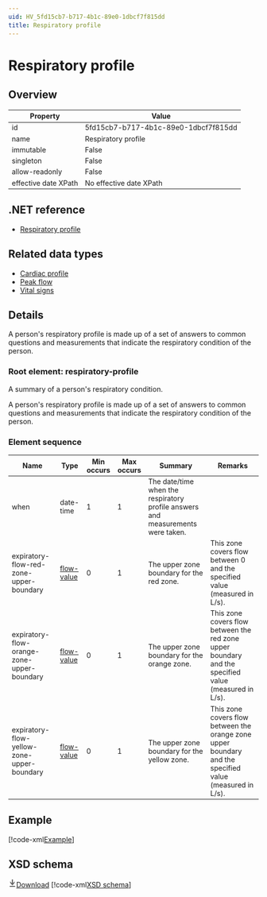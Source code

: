 ```yaml
---
uid: HV_5fd15cb7-b717-4b1c-89e0-1dbcf7f815dd
title: Respiratory profile
---
```


# Respiratory profile

## Overview

Property|Value
---|---
id|5fd15cb7-b717-4b1c-89e0-1dbcf7f815dd
name|Respiratory profile
immutable|False
singleton|False
allow-readonly|False
effective date XPath|No effective date XPath

## .NET reference
- [Respiratory profile](https://go.microsoft.com/fwlink/?LinkID=136227)

## Related data types

- [Cardiac profile](xref:HV_adaf49ad-8e10-49f8-9783-174819e97051)
- [Peak flow](xref:HV_5d8419af-90f0-4875-a370-0f881c18f6b3)
- [Vital signs](xref:HV_73822612-C15F-4B49-9E65-6AF369E55C65)

## Details
A person's respiratory profile is made up of a set of answers to common questions and measurements that indicate the respiratory condition of the person.

<a name='respiratory-profile'></a>

### Root element: respiratory-profile

A summary of a person's respiratory condition.

A person's respiratory profile is made up of a set of answers to common questions and measurements that indicate the respiratory condition of the person.

### Element sequence

Name|Type|Min occurs|Max occurs|Summary|Remarks
---|---|---|---|---|---
when|date-time|1|1|The date/time when the respiratory profile answers and measurements were taken.|
expiratory-flow-red-zone-upper-boundary|[flow-value](xref:HV_3e730686-781f-4616-aa0d-817bba8eb141#flow-value)|0|1|The upper zone boundary for the red zone.|This zone covers flow between 0 and the specified value (measured in L/s).
expiratory-flow-orange-zone-upper-boundary|[flow-value](xref:HV_3e730686-781f-4616-aa0d-817bba8eb141#flow-value)|0|1|The upper zone boundary for the orange zone.|This zone covers flow between the red zone upper boundary and the specified value (measured in L/s).
expiratory-flow-yellow-zone-upper-boundary|[flow-value](xref:HV_3e730686-781f-4616-aa0d-817bba8eb141#flow-value)|0|1|The upper zone boundary for the yellow zone.|This zone covers flow between the orange zone upper boundary and the specified value (measured in L/s).

## Example
[!code-xml[Example](sample-xml/5fd15cb7-b717-4b1c-89e0-1dbcf7f815dd.xml)]

## XSD schema
[![Download](/healthvault/images/download.png)Download](xsd/respiratory-profile.xsd)
[!code-xml[XSD schema](xsd/respiratory-profile.xsd)]
